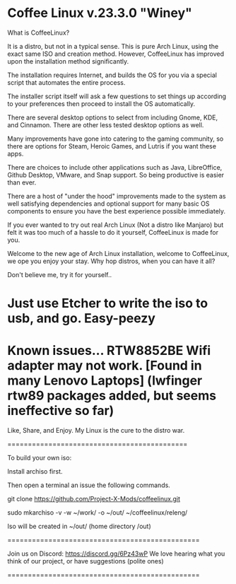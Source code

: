 # Coffee Linux v.23.3.0 "Winey"

What is CoffeeLinux?

It is a distro, but not in a typical sense. This is pure Arch Linux, using the exact same ISO and creation method. However, CoffeeLinux has improved upon the installation method significantly.

The installation requires Internet, and builds the OS for you via a special script that automates the entire process.

The installer script itself will ask a few questions to set things up according to your preferences then proceed to install the OS automatically.

There are several desktop options to select from including Gnome, KDE, and Cinnamon. There are other less tested desktop options as well.

Many improvements have gone into catering to the gaming community, so there are options for Steam, Heroic Games, and Lutris if you want these apps.

There are choices to include other applications such as Java, LibreOffice, Github Desktop, VMware, and Snap support. So being productive is easier than ever.

There are a host of "under the hood" improvements made to the system as well satisfying dependencies and optional support for many basic OS components to ensure you have the best experience possible immediately.

If you ever wanted to try out real Arch Linux (Not a distro like Manjaro) but felt it was too much of a hassle to do it yourself, CoffeeLinux is made for you.

Welcome to the new age of Arch Linux installation, welcome to CoffeeLinux, we ope you enjoy your stay. Why hop distros, when you can have it all?

Don't believe me, try it for yourself..

Just use Etcher to write the iso to usb, and go. Easy-peezy
============================================
Known issues...
RTW8852BE Wifi adapter may not work. [Found in many Lenovo Laptops] (lwfinger rtw89 packages added, but seems ineffective so far)
============================================

Like, Share, and Enjoy. My Linux is the cure to the distro war.

============================================

To build your own iso:

Install archiso first.

Then open a terminal an issue the following commands.

git clone https://github.com/Project-X-Mods/coffeelinux.git

sudo mkarchiso -v -w ~/work/ -o ~/out/ ~/coffeelinux/releng/

Iso will be created in ~/out/ (home directory /out)

===============================================

Join us on Discord: https://discord.gg/6Pz43wP
We love hearing what you think of our project, 
or have suggestions (polite ones)

===============================================

